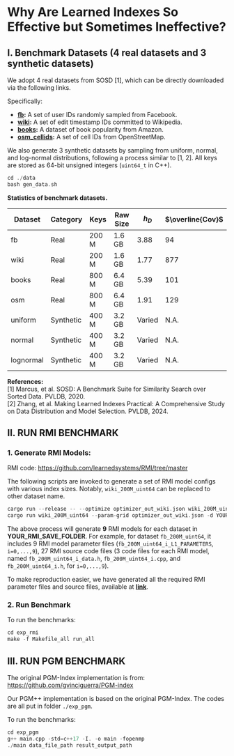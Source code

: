 # Why Are Learned Indexes So Effective but Sometimes Ineffective?
## Ⅰ. Benchmark Datasets (4 real datasets and 3 synthetic datasets)
We adopt 4 real datasets from SOSD [1], which can be directly downloaded via the following links.

Specifically:

* **[fb](https://dataverse.harvard.edu/api/access/datafile/:persistentId?persistentId=doi:10.7910/DVN/JGVF9A/EATHF7):** A set of user IDs randomly sampled from Facebook.
* **[wiki](https://dataverse.harvard.edu/api/access/datafile/:persistentId?persistentId=doi:10.7910/DVN/JGVF9A/SVN8PI):** A set of edit timestamp IDs committed to Wikipedia.
* **[books](https://www.dropbox.com/s/y2u3nbanbnbmg7n/books_800M_uint64.zst?dl=1):** A dataset of book popularity from Amazon.
* **[osm_cellids](https://www.dropbox.com/s/j1d4ufn4fyb4po2/osm_cellids_800M_uint64.zst?dl=1):** A set of cell IDs from OpenStreetMap.

We also generate 3 synthetic datasets by sampling from uniform, normal, and log-normal distributions, following a process similar to [1, 2]. All keys are stored as 64-bit unsigned integers (`uint64_t` in C++). 

```C++
cd ./data
bash gen_data.sh
```

**Statistics of benchmark datasets.**

| Dataset | Category | Keys | Raw Size | $h_D$ | $\overline{Cov}$ |
|---|---|---|---|---|---|
| fb | Real | 200 M | 1.6 GB | 3.88 | 94 |
| wiki | Real | 200 M | 1.6 GB | 1.77 | 877 |
| books | Real | 800 M | 6.4 GB | 5.39 | 101 |
| osm | Real | 800 M | 6.4 GB | 1.91 | 129 |
| uniform | Synthetic | 400 M | 3.2 GB | Varied | N.A. |
| normal | Synthetic | 400 M | 3.2 GB | Varied | N.A. |
| lognormal | Synthetic | 400 M | 3.2 GB | Varied | N.A. |


**References:**  
[1] Marcus, et al. SOSD: A Benchmark Suite for Similarity Search over Sorted Data. PVLDB, 2020.  
[2] Zhang, et al. Making Learned Indexes Practical: A Comprehensive Study on Data Distribution and Model Selection. PVLDB, 2024.  


## II. RUN RMI BENCHMARK

### 1. Generate RMI Models: 
RMI code: https://github.com/learnedsystems/RMI/tree/master  

The following scripts are invoked to generate a set of RMI model configs with various index sizes. Notably, `wiki_200M_uint64` can be replaced to other dataset name. 
```C++
cargo run --release -- --optimize optimizer_out_wiki.json wiki_200M_uint64
cargo run wiki_200M_uint64 --param-grid optimizer_out_wiki.json -d YOUR_RMI_SAVE_FOLDER --threads 8 --zero-build-time
```
The above process will generate **9** RMI models for each dataset in **YOUR_RMI_SAVE_FOLDER**. 
For example, for dataset `fb_200M_uint64`, it includes 9 RMI model parameter files (`fb_200M_uint64_i_L1_PARAMETERS`, `i=0,...,9`), 27 RMI source code files (3 code files for each RMI model, named `fb_200M_uint64_i_data.h`, `fb_200M_uint64_i.cpp`, and `fb_200M_uint64_i.h`, for `i=0,...,9`). 

To make reproduction easier, we have generated all the required RMI parameter files and source files, available at **[link](https://www.dropbox.com/home/rmi_data)**.

### 2. Run Benchmark
To run the benchmarks:
```C++
cd exp_rmi
make -f Makefile_all run_all
```

## III. RUN PGM BENCHMARK
The original PGM-Index implementation is from: https://github.com/gvinciguerra/PGM-index

Our PGM++ implementation is based on the original PGM-Index. The codes are all put in folder `./exp_pgm`. 

To run the benchmarks:
```C++
cd exp_pgm
g++ main.cpp -std=c++17 -I. -o main -fopenmp
./main data_file_path result_output_path
```


